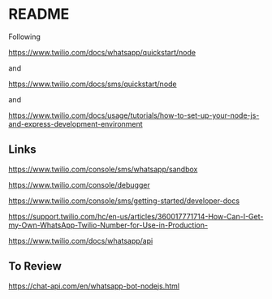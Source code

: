 # README

Following 

https://www.twilio.com/docs/whatsapp/quickstart/node

and

https://www.twilio.com/docs/sms/quickstart/node

and

https://www.twilio.com/docs/usage/tutorials/how-to-set-up-your-node-js-and-express-development-environment

## Links

https://www.twilio.com/console/sms/whatsapp/sandbox

https://www.twilio.com/console/debugger

https://www.twilio.com/console/sms/getting-started/developer-docs

https://support.twilio.com/hc/en-us/articles/360017771714-How-Can-I-Get-my-Own-WhatsApp-Twilio-Number-for-Use-in-Production-


https://www.twilio.com/docs/whatsapp/api


## To Review

https://chat-api.com/en/whatsapp-bot-nodejs.html